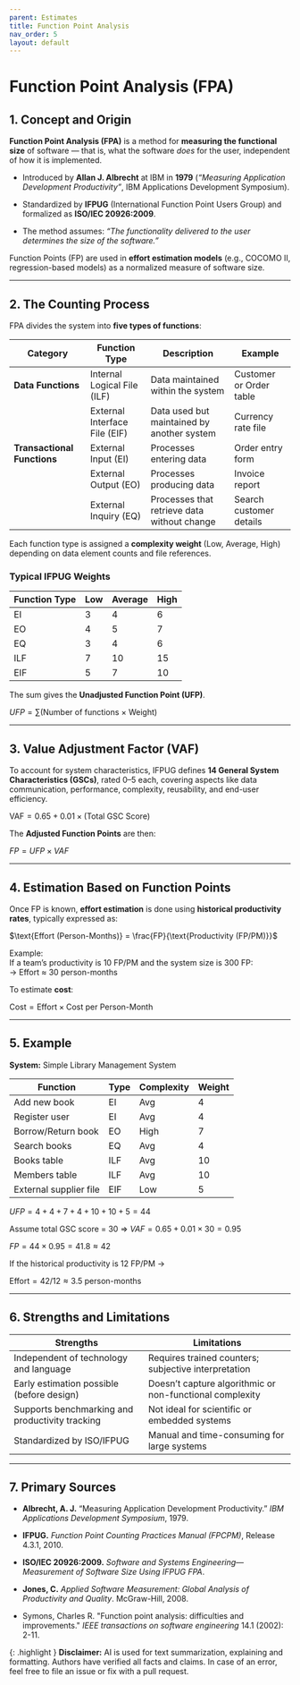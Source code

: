 ```yaml
---
parent: Estimates
title: Function Point Analysis
nav_order: 5
layout: default
---
```




# Function Point Analysis (FPA)

## 1. Concept and Origin

**Function Point Analysis (FPA)** is a method for **measuring the functional size** of software — that is, what the software _does_ for the user, independent of how it is implemented.

- Introduced by **Allan J. Albrecht** at IBM in **1979** (_“Measuring Application Development Productivity”_, IBM Applications Development Symposium).
    
- Standardized by **IFPUG** (International Function Point Users Group) and formalized as **ISO/IEC 20926:2009**.
    
- The method assumes: _“The functionality delivered to the user determines the size of the software.”_
    

Function Points (FP) are used in **effort estimation models** (e.g., COCOMO II, regression-based models) as a normalized measure of software size.

---

## 2. The Counting Process

FPA divides the system into **five types of functions**:

|Category|Function Type|Description|Example|
|---|---|---|---|
|**Data Functions**|Internal Logical File (ILF)|Data maintained within the system|Customer or Order table|
||External Interface File (EIF)|Data used but maintained by another system|Currency rate file|
|**Transactional Functions**|External Input (EI)|Processes entering data|Order entry form|
||External Output (EO)|Processes producing data|Invoice report|
||External Inquiry (EQ)|Processes that retrieve data without change|Search customer details|

Each function type is assigned a **complexity weight** (Low, Average, High) depending on data element counts and file references.

### Typical IFPUG Weights

|Function Type|Low|Average|High|
|---|---|---|---|
|EI|3|4|6|
|EO|4|5|7|
|EQ|3|4|6|
|ILF|7|10|15|
|EIF|5|7|10|

The sum gives the **Unadjusted Function Point (UFP)**.

$UFP = \sum \text{(Number of functions × Weight)}$

---

## 3. Value Adjustment Factor (VAF)

To account for system characteristics, IFPUG defines **14 General System Characteristics (GSCs)**, rated 0–5 each, covering aspects like data communication, performance, complexity, reusability, and end-user efficiency.

$\text{VAF} = 0.65 + 0.01 \times \text{(Total GSC Score)}$

The **Adjusted Function Points** are then:

$FP = UFP \times VAF$

---

## 4. Estimation Based on Function Points

Once FP is known, **effort estimation** is done using **historical productivity rates**, typically expressed as:

$\text{Effort (Person-Months)} = \frac{FP}{\text{Productivity (FP/PM)}}​$

Example:  
If a team’s productivity is 10 FP/PM and the system size is 300 FP:  
→ Effort ≈ 30 person-months

To estimate **cost**:

$\text{Cost} = \text{Effort} \times \text{Cost per Person-Month}$

---

## 5.  Example

**System:** Simple Library Management System

|Function|Type|Complexity|Weight|
|---|---|---|---|
|Add new book|EI|Avg|4|
|Register user|EI|Avg|4|
|Borrow/Return book|EO|High|7|
|Search books|EQ|Avg|4|
|Books table|ILF|Avg|10|
|Members table|ILF|Avg|10|
|External supplier file|EIF|Low|5|

$UFP = 4 + 4 + 7 + 4 + 10 + 10 + 5 = 44$

Assume total GSC score = 30 ⇒ $VAF = 0.65 + 0.01×30 = 0.95$

$FP = 44 × 0.95 = 41.8 ≈ 42$

If the historical productivity is 12 FP/PM →

$\text{Effort} = 42 / 12 ≈ 3.5 \text{ person-months}$

---

## 6. Strengths and Limitations

|Strengths|Limitations|
|---|---|
|Independent of technology and language|Requires trained counters; subjective interpretation|
|Early estimation possible (before design)|Doesn’t capture algorithmic or non-functional complexity|
|Supports benchmarking and productivity tracking|Not ideal for scientific or embedded systems|
|Standardized by ISO/IFPUG|Manual and time-consuming for large systems|

---

## 7. Primary Sources

- **Albrecht, A. J.** “Measuring Application Development Productivity.” _IBM Applications Development Symposium_, 1979.
    
- **IFPUG.** _Function Point Counting Practices Manual (FPCPM)_, Release 4.3.1, 2010.
    
- **ISO/IEC 20926:2009.** _Software and Systems Engineering—Measurement of Software Size Using IFPUG FPA_.
    
- **Jones, C.** _Applied Software Measurement: Global Analysis of Productivity and Quality_. McGraw-Hill, 2008.
    
- Symons, Charles R. "Function point analysis: difficulties and improvements." _IEEE transactions on software engineering_ 14.1 (2002): 2-11.


{: .highlight }
**Disclaimer:** AI is used for text summarization, explaining and formatting. Authors have verified all facts and claims. In case of an error, feel free to file an issue or fix with a pull request.
